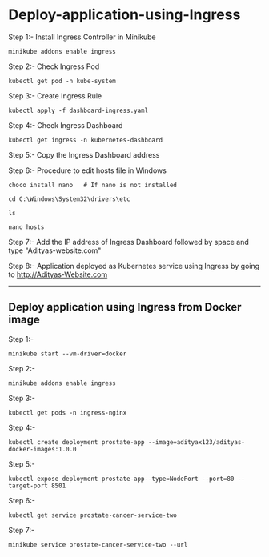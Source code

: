 # Deploy-application-using-Ingress

Step 1:- Install Ingress Controller in Minikube

```shell
minikube addons enable ingress
```
Step 2:- Check Ingress Pod

```shell
kubectl get pod -n kube-system
```
Step 3:- Create Ingress Rule

```shell
kubectl apply -f dashboard-ingress.yaml
```

Step 4:- Check Ingress Dashboard

```shell
kubectl get ingress -n kubernetes-dashboard
```
Step 5:- Copy the Ingress Dashboard address

Step 6:- Procedure to edit hosts file in Windows
```shell
choco install nano   # If nano is not installed

cd C:\Windows\System32\drivers\etc

ls

nano hosts
```
Step 7:- Add the IP address of Ingress Dashboard followed by space and type "Adityas-website.com"

Step 8:- Application deployed as Kubernetes service using Ingress by going to http://Adityas-Website.com

--------------------------------------------------------------------------------------------------------------------------------------------------------------------------------
## Deploy application using Ingress from Docker image

Step 1:-
```shell
minikube start --vm-driver=docker
```
Step 2:-
```shell
minikube addons enable ingress
```
Step 3:-
```shell
kubectl get pods -n ingress-nginx
```
Step 4:-
```shell
kubectl create deployment prostate-app --image=adityax123/adityas-docker-images:1.0.0
```
Step 5:-
```shell
kubectl expose deployment prostate-app--type=NodePort --port=80 --target-port 8501
```

Step 6:-
```shell
kubectl get service prostate-cancer-service-two 
```
Step 7:-
```shell
minikube service prostate-cancer-service-two --url 
```
